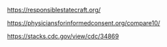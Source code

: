 https://responsiblestatecraft.org/

https://physiciansforinformedconsent.org/compare10/

https://stacks.cdc.gov/view/cdc/34869
